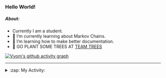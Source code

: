 ### Hello World!

##### About:
- Currently I am a student.
- 🌱 I’m currently learning about Markov Chains.
- 🌱 I’m learning how to make better documentation.
- 🌱 GO PLANT SOME TREES AT [TEAM TREES](https://teamtrees.org/)

[![Vyom's github activity graph](https://activity-graph.herokuapp.com/graph?username=Vyvy-vi)](https://github.com/ashutosh00710/github-readme-activity-graph)

---
<details>
  <summary>:zap: My Activity:</summary>
  
<!--START_SECTION:waka-->
![Code Time](http://img.shields.io/badge/Code%20Time-793%20hrs%2048%20mins-blue)

**I'm a Night 🦉** 

```text
🌞 Morning    74 commits     ██░░░░░░░░░░░░░░░░░░░░░░░   8.97% 
🌆 Daytime    199 commits    ██████░░░░░░░░░░░░░░░░░░░   24.12% 
🌃 Evening    283 commits    ████████░░░░░░░░░░░░░░░░░   34.3% 
🌙 Night      269 commits    ████████░░░░░░░░░░░░░░░░░   32.61%

```
📅 **I'm Most Productive on Sunday** 

```text
Monday       82 commits     ██░░░░░░░░░░░░░░░░░░░░░░░   9.94% 
Tuesday      138 commits    ████░░░░░░░░░░░░░░░░░░░░░   16.73% 
Wednesday    124 commits    ███░░░░░░░░░░░░░░░░░░░░░░   15.03% 
Thursday     111 commits    ███░░░░░░░░░░░░░░░░░░░░░░   13.45% 
Friday       107 commits    ███░░░░░░░░░░░░░░░░░░░░░░   12.97% 
Saturday     88 commits     ██░░░░░░░░░░░░░░░░░░░░░░░   10.67% 
Sunday       175 commits    █████░░░░░░░░░░░░░░░░░░░░   21.21%

```


📊 **This Week I Spent My Time On** 

```text
🔥 Editors: 
VS Code                  3 hrs 57 mins       █████████████████████░░░░   85.72% 
Vim                      39 mins             ███░░░░░░░░░░░░░░░░░░░░░░   14.28%

🐱‍💻 Projects: 
praise                   4 hrs 23 mins       ███████████████████████░░   95.09% 
praise_backend_js        7 mins              ░░░░░░░░░░░░░░░░░░░░░░░░░   2.66% 
Unknown Project          5 mins              ░░░░░░░░░░░░░░░░░░░░░░░░░   1.89% 
discord-bot              0 secs              ░░░░░░░░░░░░░░░░░░░░░░░░░   0.36%

```


 Last Updated on 05/06/2022 19:04:25 UTC
<!--END_SECTION:waka-->
</details>
